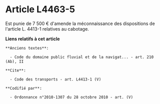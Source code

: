 # Article L4463-5

Est punie de 7 500 € d'amende la méconnaissance des dispositions de l'article L. 4413-1 relatives au cabotage.

**Liens relatifs à cet article**

	**Anciens textes**:

	  - Code du domaine public fluvial et de la navigat... - art. 210 (Ab), II

	**Cite**:

	  - Code des transports - art. L4413-1 (V)

	**Codifié par**:

	  - Ordonnance n°2010-1307 du 28 octobre 2010 - art. (V)
